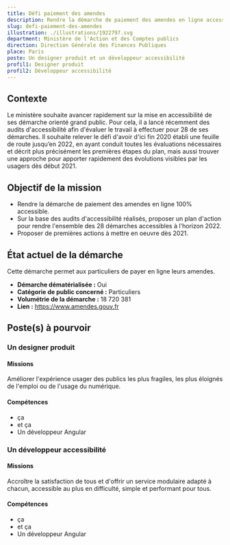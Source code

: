 ```yaml
---
title: Défi paiement des amendes
description: Rendre la démarche de paiement des amendes en ligne accessible et agréable à utiliser pour tous.
slug: defi-paiement-des-amendes
illustration: ./illustrations/1922797.svg
department: Ministère de l'Action et des Comptes publics
direction: Direction Générale des Finances Publiques
place: Paris
poste: Un designer produit et un développeur accessibilité
profil1: Designer produit
profil2: Développeur accessibilité
---
```


## Contexte
Le ministère souhaite avancer rapidement sur la mise en accessibilité de ses démarche orienté grand public. Pour cela, il a lancé récemment des audits d'accessibilité afin d'évaluer le travail à effectuer pour 28 de ses démarches. Il souhaite relever le défi d'avoir d'ici fin 2020 établi une feuille de route jusqu’en 2022, en ayant conduit toutes les évaluations nécessaires et décrit plus précisément les premières étapes du plan, mais aussi trouver une approche pour apporter rapidement des évolutions visibles par les usagers dès début 2021.

## Objectif de la mission
- Rendre la démarche de paiement des amendes en ligne 100% accessible.
- Sur la base des audits d'accessibilité réalisés, proposer un plan d'action pour rendre l'ensemble des 28 démarches accessibles à l'horizon 2022.
- Proposer de premières actions à mettre en oeuvre dès 2021.

## État actuel de la démarche
Cette démarche permet aux particuliers de payer en ligne leurs amendes.
- **Démarche dématérialisée :** Oui
- **Catégorie de public concerné :** Particuliers
- **Volumétrie de la démarche :** 18 720 381
- **Lien :** https://www.amendes.gouv.fr

## Poste(s) à pourvoir
### Un designer produit
#### Missions
Améliorer l'expérience usager des publics les plus fragiles, les plus éloignés de l'emploi ou de l'usage du numérique.

#### Compétences
- ça
- et ça
- Un développeur Angular

### Un développeur accessibilité
#### Missions
Accroître la satisfaction de tous et d'offrir un service modulaire adapté à chacun, accessible au plus en difficulté, simple et performant pour tous.

#### Compétences
- ça
- et ça
- Un développeur Angular

